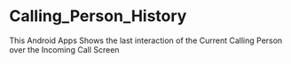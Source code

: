 # Calling_Person_History

This Android Apps Shows the last interaction of the Current Calling Person over the Incoming Call Screen
